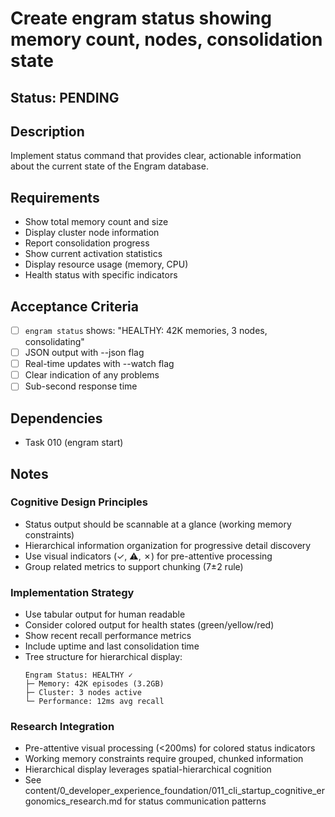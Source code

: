 # Create engram status showing memory count, nodes, consolidation state

## Status: PENDING

## Description
Implement status command that provides clear, actionable information about the current state of the Engram database.

## Requirements
- Show total memory count and size
- Display cluster node information
- Report consolidation progress
- Show current activation statistics
- Display resource usage (memory, CPU)
- Health status with specific indicators

## Acceptance Criteria
- [ ] `engram status` shows: "HEALTHY: 42K memories, 3 nodes, consolidating"
- [ ] JSON output with --json flag
- [ ] Real-time updates with --watch flag
- [ ] Clear indication of any problems
- [ ] Sub-second response time

## Dependencies
- Task 010 (engram start)

## Notes

### Cognitive Design Principles
- Status output should be scannable at a glance (working memory constraints)
- Hierarchical information organization for progressive detail discovery
- Use visual indicators (✓, ⚠, ✗) for pre-attentive processing
- Group related metrics to support chunking (7±2 rule)

### Implementation Strategy
- Use tabular output for human readable
- Consider colored output for health states (green/yellow/red)
- Show recent recall performance metrics
- Include uptime and last consolidation time
- Tree structure for hierarchical display:
  ```
  Engram Status: HEALTHY ✓
  ├─ Memory: 42K episodes (3.2GB)
  ├─ Cluster: 3 nodes active
  └─ Performance: 12ms avg recall
  ```

### Research Integration
- Pre-attentive visual processing (<200ms) for colored status indicators
- Working memory constraints require grouped, chunked information
- Hierarchical display leverages spatial-hierarchical cognition
- See content/0_developer_experience_foundation/011_cli_startup_cognitive_ergonomics_research.md for status communication patterns